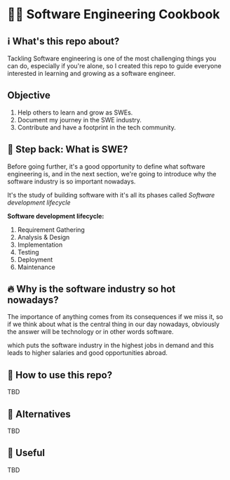 # 👨‍🍳 Software Engineering Cookbook

## ℹ️ What's this repo about?

Tackling Software engineering is one of the most challenging things you can do, especially if you're alone, so I created this repo to guide everyone interested in learning and growing as a software engineer.

## Objective

1. Help others to learn and grow as SWEs.
2. Document my journey in the SWE industry.
3. Contribute and have a footprint in the tech community.

## 👣 Step back: What is SWE?

Before going further, it's a good opportunity to define what software engineering is, and in the next section, we're going to introduce why the software industry is so important nowadays.

It's the study of building software with it's all its phases called *Software development lifecycle*

**Software development lifecycle:**
1. Requirement Gathering
2. Analysis & Design
3. Implementation
4. Testing
5. Deployment
6. Maintenance

## 🔥 Why is the software industry so hot nowadays?

The importance of anything comes from its consequences if we miss it, so if we think about what is the central thing in our day nowadays, obviously the answer will be technology or in other words software.

which puts the software industry in the highest jobs in demand and this leads to higher salaries and good opportunities abroad.

   
## 🧰 How to use this repo?

TBD

## 💱 Alternatives

TBD

## 🥝 Useful 

TBD
